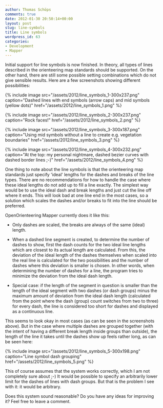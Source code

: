 ```yaml
---
author: Thomas Schöps
comments: true
date: 2012-01-30 20:50:14+00:00
layout: post
slug: line-symbols
title: Line symbols
wordpress_id: 63
categories:
- Development
- Mapper
---
```


Initial support for line symbols is now finished. In theory, all types of lines described in the orienteering map standards should be supported. On the other hand, there are still some possible setting combinations which do not give sensible results. Here are a few screenshots showing different possibilities:

{% include image src="/assets/2012/line_symbols_1-300x237.png" caption="Dashed lines with end symbols (arrow caps) and mid symbols (yellow dots)" href="/assets/2012/line_symbols_1.png" %}

{% include image src="/assets/2012/line_symbols_2-300x237.png" caption="Rock faces!" href="/assets/2012/line_symbols_2.png" %}

{% include image src="/assets/2012/line_symbols_3-300x187.png" caption="Using mid symbols without a line to create e.g. vegetation boundaries" href="/assets/2012/line_symbols_3.png" %}

{% include image src="/assets/2012/line_symbols_4-300x232.png" caption="At the top: my personal nightmare, dashed bezier curves with dashed border lines ;-)" href="/assets/2012/line_symbols_4.png" %}

One thing to note about the line symbols is that the orienteering map standards just specify 'ideal' lengths for the dashes and breaks of the line types. There are no recommendations for how to handle the case where these ideal lengths do not add up to fill a line exactly. The simplest way would be to use the ideal dash and break lengths and just cut the line off where it ends. This will look bad at one line end in the most cases, so a solution which scales the dashes and/or breaks to fit into the line should be preferred.

OpenOrienteering Mapper currently does it like this:



	
  * Only dashes are scaled, the breaks are always of the same (ideal) length.

	
  * When a dashed line segment is created, to determine the number of dashes to show, first the dash counts for the two ideal line lengths which are closest to its actual length are calculated. From this, the deviation of the ideal length of the dashes themselves when scaled into the real line is calculated for the two possibilities and the number of dashes where this deviation is smaller is chosen. In other words, when determining the number of dashes for a line, the program tries to minimize the deviation from the ideal dash length.

	
  * Special case: if the length of the segment in question is smaller than the length of the ideal segment with two dashes (or dash groups) minus the maximum amount of deviation from the ideal dash length (calculated from the point where the dash (group) count switches from two to three) for every dash, the line is considered too short for dashes and displayed as a continuous line.


This seems to look okay in most cases (as can be seen in the screenshots above). But in the case where multiple dashes are grouped together (with the intent of having a different break length inside groups than outside), the length of the line it takes until the dashes show up feels rather long, as can be seen here:

{% include image src="/assets/2012/line_symbols_5-300x198.png" caption="Line symbol dash grouping" href="/assets/2012/line_symbols_5.png" %}

This of course assumes that the system works correctly, which I am not completely sure about ;-)
It would be possible to specify an arbitrarily lower limit for the dashes of lines with dash groups. But that is the problem I see with it: it would be arbitrary.

Does this system sound reasonable? Do you have any ideas for improving it? Feel free to leave a comment.
